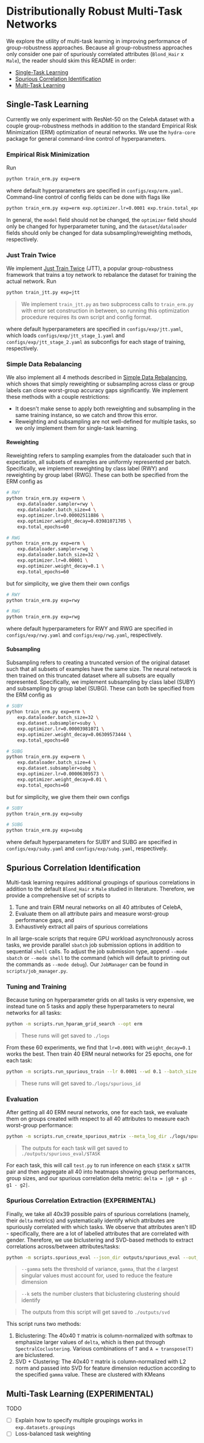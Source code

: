 # Distributionally Robust Multi-Task Networks

We explore the utility of multi-task learning in improving performance of group-robustness approaches. Because all group-robustness approaches only consider one pair of spuriously correlated attributes (`Blond_Hair` x `Male`), the reader should skim this README in order:
- [Single-Task Learning](#single-task-learning)
- [Spurious Correlation Identification](#spurious-correlation-identification)
- [Multi-Task Learning](#multi-task-learning)

## Single-Task Learning
Currently we only experiment with ResNet-50 on the CelebA dataset with a couple group-robustness methods in addition to the standard Empirical Risk Minimization (ERM) optimization of neural networks. We use the `hydra-core` package for  general command-line control of hyperparameters.

### Empirical Risk Minimization
Run
```bash
python train_erm.py exp=erm
```
where default hyperparameters are specified in `configs/exp/erm.yaml`. Command-line control of config fields can be done with flags like
```bash
python train_erm.py exp=erm exp.optimizer.lr=0.0001 exp.train.total_epochs=50
```
In general, the `model` field should not be changed, the `optimizer` field should only be changed for hyperparameter tuning, and the `dataset`/`dataloader` fields should only be changed for data subsampling/reweighting methods, respectively.

### Just Train Twice
We implement [Just Train Twice](https://arxiv.org/abs/2107.09044) (JTT), a popular group-robustness framework that trains a toy network to rebalance the dataset for training the actual network. Run
```bash
python train_jtt.py exp=jtt
```
> We implement `train_jtt.py` as two subprocess calls to `train_erm.py` with error set construction in between, so running this optimization procedure requires its own script and config format.

where default hyperparameters are specified in `configs/exp/jtt.yaml`, which loads `configs/exp/jtt_stage_1.yaml` and `configs/exp/jtt_stage_2.yaml` as subconfigs for each stage of training, respectively.

### Simple Data Rebalancing
We also implement all 4 methods described in [Simple Data Rebalancing](https://arxiv.org/abs/2110.14503), which shows that simply reweighting or subsampling across class or group labels can close worst-group accuracy gaps significantly. We implement these methods with a couple restrictions:
- It doesn't make sense to apply both reweighting and subsampling in the same training instance, so we catch and throw this error.
- Reweighting and subsampling are not well-defined for multiple tasks, so we only implement them for single-task learning.

#### Reweighting
Reweighting refers to sampling examples from the dataloader such that in expectation, all subsets of examples are uniformly represented per batch. Specifically, we implement reweighting by class label (RWY) and reweighting by group label (RWG). These can both be specified from the ERM config as
```bash
# RWY
python train_erm.py exp=erm \
    exp.dataloader.sampler=rwy \
    exp.dataloader.batch_size=4 \
    exp.optimizer.lr=0.00002511886 \
    exp.optimizer.weight_decay=0.03981071705 \
    exp.total_epochs=60

# RWG
python train_erm.py exp=erm \
    exp.dataloader.sampler=rwg \
    exp.dataloader.batch_size=32 \
    exp.optimizer.lr=0.00001 \
    exp.optimizer.weight_decay=0.1 \
    exp.total_epochs=60
```
but for simplicity, we give them their own configs
```bash
# RWY
python train_erm.py exp=rwy

# RWG
python train_erm.py exp=rwg
```
where default hyperparameters for RWY and RWG are specified in `configs/exp/rwy.yaml` and `configs/exp/rwg.yaml`, respectively.

#### Subsampling
Subsampling refers to creating a truncated version of the original dataset such that all subsets of examples have the same size. The neural network is then trained on this truncated dataset where all subsets are equally represented. Specifically, we implement subsampling by class label (SUBY) and subsampling by group label (SUBG). These can both be specified from the ERM config as
```bash
# SUBY
python train_erm.py exp=erm \
    exp.dataloader.batch_size=32 \
    exp.dataset.subsampler=suby \
    exp.optimizer.lr=0.00003981071 \
    exp.optimizer.weight_decay=0.06309573444 \
    exp.total_epochs=60

# SUBG
python train_erm.py exp=erm \
    exp.dataloader.batch_size=4 \
    exp.dataset.subsampler=subg \
    exp.optimizer.lr=0.00006309573 \
    exp.optimizer.weight_decay=0.01 \
    exp.total_epochs=60
```
but for simplicity, we give them their own configs
```bash
# SUBY
python train_erm.py exp=suby

# SUBG
python train_erm.py exp=subg
```
where default hyperparameters for SUBY and SUBG are specified in `configs/exp/suby.yaml` and `configs/exp/subg.yaml`, respectively.

## Spurious Correlation Identification
Multi-task learning requires additional groupings of spurious correlations in addition to the default `Blond_Hair` x `Male` studied in literature. Therefore, we provide a comprehensive set of scripts to
1. Tune and train ERM neural networks on all 40 attributes of CelebA,
2. Evaluate them on all attribute pairs and measure worst-group performance gaps, and
3. Exhaustively extract all pairs of spurious correlations

In all large-scale scripts that require GPU workload asynchronously across tasks, we provide parallel `sbatch` job submission options in addition to sequential `shell` calls. To adjust the job submission type, append `--mode sbatch` or `--mode shell` to the command (which will default to printing out the commands as `--mode debug`). Our `JobManager` can be found in `scripts/job_manager.py`.

### Tuning and Training
Because tuning on hyperparameter grids on all tasks is very expensive, we instead tune on 5 tasks and apply these hyperparameters to neural networks for all tasks:
```bash
python -m scripts.run_hparam_grid_search --opt erm
```
> These runs will get saved to `./logs`

From these 60 experiments, we find that `lr=0.0001` with `weight_decay=0.1` works the best. Then train 40 ERM neural networks for 25 epochs, one for each task:
```bash
python -m scripts.run_spurious_train --lr 0.0001 --wd 0.1 --batch_size 128 --epochs 25 --mode sbatch
```
> These runs will get saved to`./logs/spurious_id`

### Evaluation
After getting all 40 ERM neural networks, one for each task, we evaluate them on groups created with respect to all 40 attributes to measure each worst-group performance:
```bash
python -m scripts.run_create_spurious_matrix --meta_log_dir ./logs/spurious_id --json_dir ./outputs/spurious_eval --mode sbatch
```
> The outputs for each task will get saved to `./outputs/spurious_eval/$TASK`

For each task, this will call `test.py` to run inference on each `$TASK` x `$ATTR` pair and then aggregate all 40 into heatmaps showing group performances, group sizes, and our spurious correlation delta metric: `delta = |g0 + g3 - g1 - g2|`.

### Spurious Correlation Extraction (EXPERIMENTAL)
Finally, we take all 40x39 possible pairs of spurious correlations (namely, their `delta` metrics) and systematically identify which attributes are spuriously correlated with which tasks. We observe that attributes aren't IID - specifically, there are a lot of labelled attributes that are correlated with gender. Therefore, we use biclustering and SVD-based methods to extract correlations across/between attributes/tasks:
```bash
python -m scripts.spurious_eval --json_dir outputs/spurious_eval --out_dir outputs/svd --gamma 0.9 --k 10
```
> `--gamma` sets the threshold of variance, `gamma`, that the `d` largest singular values must account for, used to reduce the feature dimension

> `--k` sets the number clusters that biclustering clustering should identify

> The outputs from this script will get saved to `./outputs/svd`

This script runs two methods:
1. Biclustering: The 40x40 `T` matrix is column-normalized with softmax to emphasize larger values of `delta`, which is then put through `SpectralCoclustering`. Various combinations of `T` and `A = transpose(T)` are biclustered.
2. SVD + Clustering: The 40x40 `T` matrix is column-normalized with L2 norm and passed into SVD for feature dimension reduction according to the specified `gamma` value. These are clustered with KMeans

## Multi-Task Learning (EXPERIMENTAL)
TODO
- [ ] Explain how to specify multiple groupings works in `exp.datasets.groupings`
- [ ] Loss-balanced task weighting
